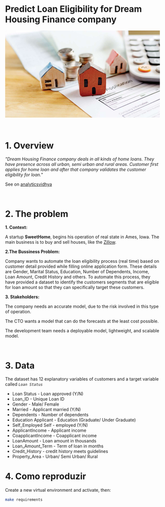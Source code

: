 # Predict Loan Eligibility for Dream Housing Finance company

![](img/header.jpg)

<br>

# 1. Overview

_"Dream Housing Finance company deals in all kinds of home loans. They have presence across all urban, semi urban and rural areas. Customer first applies for home loan and after that company validates the customer eligibility for loan."_

See on [analyticsvidhya](https://datahack.analyticsvidhya.com/contest/practice-problem-loan-prediction-iii/#ProblemStatement)


<br>


# 2. The problem

 **1. Context:**

   A startup **SweetHome**, begins his operation of real state in Ames, Iowa. The main business is to buy and sell houses, like the [Zillow](https://www.zillow.com/).

 **2.The Bussiness Problem:**
   
   Company wants to automate the loan eligibility process (real time) based on customer detail provided while filling online application form. These details are Gender, Marital Status, Education, Number of Dependents, Income, Loan Amount, Credit History and others. To automate this process, they have provided a dataset to identify the customers segments that are eligible for loan amount so that they can specifically target these customers. 

 **3. Stakeholders:**

   The company needs an accurate model, due to the risk involved in this type of operation.

   The CTO wants a model that can do the forecasts at the least cost possible.

   The development team needs a deployable model, lightweight, and scalable model.

       
<br>


# 3. Data

The dataset has 12 explanatory variables of customers and a target variable called _`Loan Status`_

* Loan Status - Loan approved (Y/N)
* Loan_ID - Unique Loan ID
* Gender - Male/ Female
* Married - Applicant married (Y/N)
* Dependents - Number of dependents
* Education	Applicant - Education (Graduate/ Under Graduate)
* Self_Employed	Self - employed (Y/N)
* ApplicantIncome - Applicant income
* CoapplicantIncome - Coapplicant income
* LoanAmount - Loan amount in thousands
* Loan_Amount_Term - Term of loan in months
* Credit_History - credit history meets guidelines
* Property_Area - Urban/ Semi Urban/ Rural

# 4. Como reproduzir

Create a new virtual environment and activate, then:

```sh
make requirements
```
